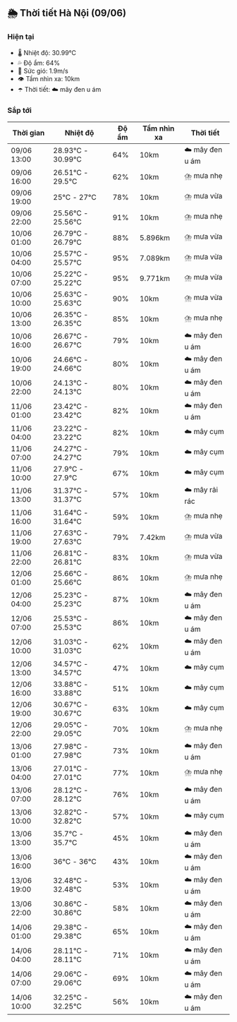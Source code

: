## 🌦️ Thời tiết Hà Nội (09/06)

### Hiện tại

- 🌡️ Nhiệt độ: 30.99℃
- 💦 Độ ẩm: 64%
- 💨 Sức gió: 1.9m/s
- 👁️ Tầm nhìn xa: 10km
- ☂️ Thời tiết: ☁️ mây đen u ám

### Sắp tới

| Thời gian | Nhiệt độ | Độ ẩm | Tầm nhìn xa | Thời tiết |
| --- | --- | --- | --- | --- |
| 09/06 13:00 | 28.93℃ - 30.99℃ | 64% | 10km | ☁️ mây đen u ám |
| 09/06 16:00 | 26.51℃ - 29.5℃ | 62% | 10km | ⛈️ mưa nhẹ |
| 09/06 19:00 | 25℃ - 27℃ | 78% | 10km | ⛈️ mưa vừa |
| 09/06 22:00 | 25.56℃ - 25.56℃ | 91% | 10km | ⛈️ mưa nhẹ |
| 10/06 01:00 | 26.79℃ - 26.79℃ | 88% | 5.896km | ⛈️ mưa vừa |
| 10/06 04:00 | 25.57℃ - 25.57℃ | 95% | 7.089km | ⛈️ mưa vừa |
| 10/06 07:00 | 25.22℃ - 25.22℃ | 95% | 9.771km | ⛈️ mưa vừa |
| 10/06 10:00 | 25.63℃ - 25.63℃ | 90% | 10km | ⛈️ mưa vừa |
| 10/06 13:00 | 26.35℃ - 26.35℃ | 85% | 10km | ⛈️ mưa nhẹ |
| 10/06 16:00 | 26.67℃ - 26.67℃ | 79% | 10km | ☁️ mây đen u ám |
| 10/06 19:00 | 24.66℃ - 24.66℃ | 80% | 10km | ☁️ mây đen u ám |
| 10/06 22:00 | 24.13℃ - 24.13℃ | 80% | 10km | ☁️ mây đen u ám |
| 11/06 01:00 | 23.42℃ - 23.42℃ | 82% | 10km | ☁️ mây đen u ám |
| 11/06 04:00 | 23.22℃ - 23.22℃ | 82% | 10km | ☁️ mây cụm |
| 11/06 07:00 | 24.27℃ - 24.27℃ | 79% | 10km | ☁️ mây cụm |
| 11/06 10:00 | 27.9℃ - 27.9℃ | 67% | 10km | ☁️ mây cụm |
| 11/06 13:00 | 31.37℃ - 31.37℃ | 57% | 10km | ☁️ mây rải rác |
| 11/06 16:00 | 31.64℃ - 31.64℃ | 59% | 10km | ⛈️ mưa nhẹ |
| 11/06 19:00 | 27.63℃ - 27.63℃ | 79% | 7.42km | ⛈️ mưa vừa |
| 11/06 22:00 | 26.81℃ - 26.81℃ | 83% | 10km | ⛈️ mưa vừa |
| 12/06 01:00 | 25.66℃ - 25.66℃ | 86% | 10km | ⛈️ mưa nhẹ |
| 12/06 04:00 | 25.23℃ - 25.23℃ | 87% | 10km | ☁️ mây đen u ám |
| 12/06 07:00 | 25.53℃ - 25.53℃ | 86% | 10km | ☁️ mây đen u ám |
| 12/06 10:00 | 31.03℃ - 31.03℃ | 62% | 10km | ☁️ mây đen u ám |
| 12/06 13:00 | 34.57℃ - 34.57℃ | 47% | 10km | ☁️ mây cụm |
| 12/06 16:00 | 33.88℃ - 33.88℃ | 51% | 10km | ☁️ mây cụm |
| 12/06 19:00 | 30.67℃ - 30.67℃ | 63% | 10km | ☁️ mây cụm |
| 12/06 22:00 | 29.05℃ - 29.05℃ | 70% | 10km | ⛈️ mưa nhẹ |
| 13/06 01:00 | 27.98℃ - 27.98℃ | 73% | 10km | ☁️ mây đen u ám |
| 13/06 04:00 | 27.01℃ - 27.01℃ | 77% | 10km | ⛈️ mưa nhẹ |
| 13/06 07:00 | 28.12℃ - 28.12℃ | 76% | 10km | ☁️ mây đen u ám |
| 13/06 10:00 | 32.82℃ - 32.82℃ | 57% | 10km | ☁️ mây cụm |
| 13/06 13:00 | 35.7℃ - 35.7℃ | 45% | 10km | ☁️ mây đen u ám |
| 13/06 16:00 | 36℃ - 36℃ | 43% | 10km | ☁️ mây đen u ám |
| 13/06 19:00 | 32.48℃ - 32.48℃ | 53% | 10km | ☁️ mây đen u ám |
| 13/06 22:00 | 30.86℃ - 30.86℃ | 58% | 10km | ☁️ mây đen u ám |
| 14/06 01:00 | 29.38℃ - 29.38℃ | 65% | 10km | ☁️ mây đen u ám |
| 14/06 04:00 | 28.11℃ - 28.11℃ | 71% | 10km | ☁️ mây đen u ám |
| 14/06 07:00 | 29.06℃ - 29.06℃ | 69% | 10km | ☁️ mây đen u ám |
| 14/06 10:00 | 32.25℃ - 32.25℃ | 56% | 10km | ☁️ mây đen u ám |
